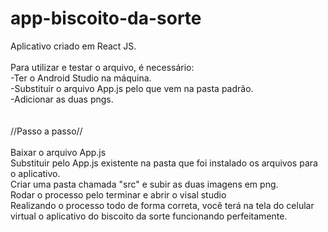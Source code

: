 # app-biscoito-da-sorte
Aplicativo criado em React JS.
<br><br>
Para utilizar e testar o arquivo, é necessário:<br>
-Ter o Android Studio na máquina.<br>
-Substituir o arquivo App.js pelo que vem na pasta padrão.<br>
-Adicionar as duas pngs.<br>
<br><br>
//Passo a passo//<br><br>
Baixar o arquivo App.js<br>
Substituir pelo App.js existente na pasta que foi instalado os arquivos para o aplicativo.<br>
Criar uma pasta chamada "src" e subir as duas imagens em png.<br>
Rodar o processo pelo terminar e abrir o visal studio<br>
Realizando o processo todo de forma correta, você terá na tela do celular virtual o aplicativo do biscoito da sorte funcionando perfeitamente.
